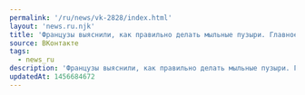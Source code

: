 ```yaml
---
permalink: '/ru/news/vk-2828/index.html'
layout: 'news.ru.njk'
title: 'Французы выяснили, как правильно делать мыльные пузыри. Главное — скорость и размер сечения пот…'
source: ВКонтакте
tags:
  - news_ru
description: 'Французы выяснили, как правильно делать мыльные пузыри. Главное — скорость и размер сечения пот…'
updatedAt: 1456684672
---
```

